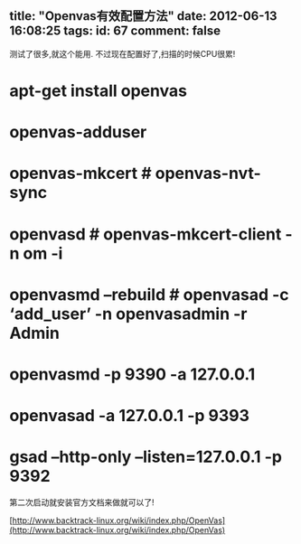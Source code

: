 title: "Openvas有效配置方法"
date: 2012-06-13 16:08:25
tags:
id: 67
comment: false
---

测试了很多,就这个能用. 不过现在配置好了,扫描的时候CPU很累!

# apt-get install openvas

# openvas-adduser

# openvas-mkcert # openvas-nvt-sync

# openvasd # openvas-mkcert-client -n om -i

# openvasmd –rebuild # openvasad -c ‘add_user’ -n openvasadmin -r Admin

# openvasmd -p 9390 -a 127.0.0.1

# openvasad -a 127.0.0.1 -p 9393

# gsad –http-only –listen=127.0.0.1 -p 9392

第二次启动就安装官方文档来做就可以了!

[http://www.backtrack-linux.org/wiki/index.php/OpenVas](http://www.backtrack-linux.org/wiki/index.php/OpenVas)